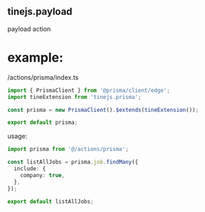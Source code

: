 ## tinejs.payload

payload action

# example: 

/actions/prisma/index.ts

```typescript
import { PrismaClient } from '@prisma/client/edge';
import tineExtension from 'tinejs.prisma';

const prisma = new PrismaClient().$extends(tineExtension());

export default prisma;

```

usage:

```typescript
import prisma from '@/actions/prisma';

const listAllJobs = prisma.job.findMany({
  include: {
    company: true,
  },
});

export default listAllJobs;
```
